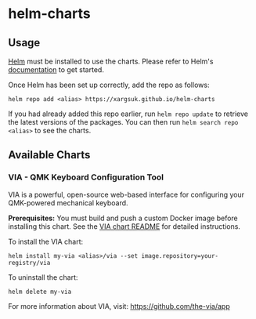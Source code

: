 # helm-charts

## Usage

[Helm](https://helm.sh) must be installed to use the charts.
Please refer to Helm's [documentation](https://helm.sh/docs) to get started.

Once Helm has been set up correctly, add the repo as follows:

  `helm repo add <alias> https://xargsuk.github.io/helm-charts`

If you had already added this repo earlier, run `helm repo update` to retrieve the latest versions of the packages.
You can then run `helm search repo <alias>` to see the charts.

## Available Charts

### VIA - QMK Keyboard Configuration Tool

VIA is a powerful, open-source web-based interface for configuring your QMK-powered mechanical keyboard.

**Prerequisites:** You must build and push a custom Docker image before installing this chart. See the [VIA chart README](charts/via/README.md) for detailed instructions.

To install the VIA chart:

  `helm install my-via <alias>/via --set image.repository=your-registry/via`

To uninstall the chart:

  `helm delete my-via`

For more information about VIA, visit: https://github.com/the-via/app